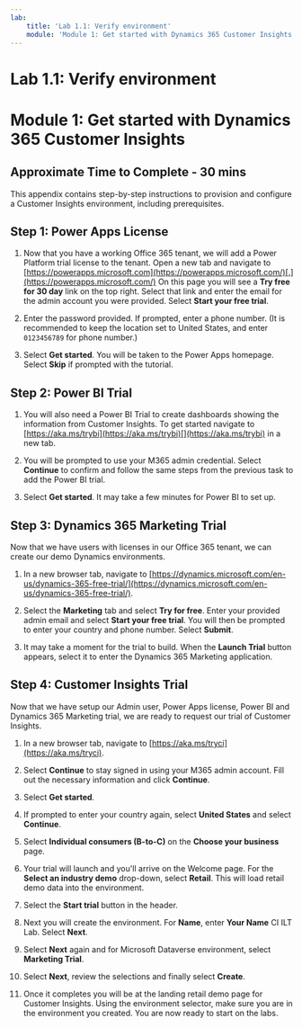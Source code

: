 ```yaml
---
lab:
    title: 'Lab 1.1: Verify environment'
    module: 'Module 1: Get started with Dynamics 365 Customer Insights'
---
```


# Lab 1.1: Verify environment
# Module 1: Get started with Dynamics 365 Customer Insights

## Approximate Time to Complete - 30 mins 

This appendix contains step-by-step instructions to provision and configure a Customer Insights environment, including prerequisites. 

## Step 1: Power Apps License 

1.  Now that you have a working Office 365 tenant, we will add a Power Platform trial license to the tenant. Open a new tab and navigate to [https://powerapps.microsoft.com](https://powerapps.microsoft.com/)[.](https://powerapps.microsoft.com/) On this page you will see a **Try free for 30 day** link on the top right. Select that link and enter the email for the admin account you were provided. Select **Start your free trial**. 

2.  Enter the password provided. If prompted, enter a phone number. (It is recommended to keep the location set to United States, and enter `0123456789` for phone number.) 

3.  Select **Get started**. You will be taken to the Power Apps homepage. Select **Skip** if prompted with the tutorial. 


## Step 2: Power BI Trial  

1.  You will also need a Power BI Trial to create dashboards showing the information from Customer Insights. To get started navigate to [https://aka.ms/trybi](https://aka.ms/trybi)[](https://aka.ms/trybi) in a new tab. 

2.  You will be prompted to use your M365 admin credential. Select **Continue** to confirm and follow the same steps from the previous task to add the Power BI trial.

3.  Select **Get started**. It may take a few minutes for Power BI to set up. 


## Step 3: Dynamics 365 Marketing Trial 

Now that we have users with licenses in our Office 365 tenant, we can create our demo Dynamics environments. 

1.  In a new browser tab, navigate to [https://dynamics.microsoft.com/en-us/dynamics-365-free-trial/](https://dynamics.microsoft.com/en-us/dynamics-365-free-trial/). 

2.  Select the **Marketing** tab and select **Try for free**. Enter your provided admin email and select **Start your free trial**. You will then be prompted to enter your country and phone number. Select **Submit**. 

3.  It may take a moment for the trial to build. When the **Launch Trial** button appears, select it to enter the Dynamics 365 Marketing application. 


## Step 4: Customer Insights Trial 

Now that we have setup our Admin user, Power Apps license, Power BI and Dynamics 365 Marketing trial, we are ready to request our trial of Customer Insights. 

1.  In a new browser tab, navigate to [https://aka.ms/tryci](https://aka.ms/tryci). 

2.  Select **Continue** to stay signed in using your M365 admin account. Fill out the necessary information and click **Continue**. 

3.  Select **Get started**. 

4.  If prompted to enter your country again, select **United States** and select **Continue**. 

5.  Select **Individual consumers (B-to-C)** on the **Choose your business** page. 

6.  Your trial will launch and you'll arrive on the Welcome page. For the **Select an industry demo** drop-down, select **Retail**. This will load retail demo data into the  environment. 

7.  Select the **Start trial** button in the header. 

8.  Next you will create the environment. For **Name**, enter **Your Name** CI ILT Lab. Select **Next**. 

9.  Select **Next** again and for Microsoft Dataverse environment, select **Marketing Trial**. 

10. Select **Next**, review the selections and finally select **Create**. 

11. Once it completes you will be at the landing retail demo page for Customer Insights. Using the environment selector, make sure you are in the environment you created. You are now ready to start on the labs. 

